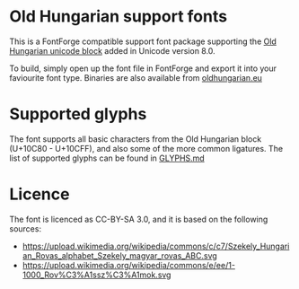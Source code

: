 Old Hungarian support fonts
===========================

This is a FontForge compatible support font package supporting the
[Old Hungarian unicode block](http://www.unicode.org/charts/PDF/U10C80.pdf) added in Unicode version 8.0.

To build, simply open up the font file in FontForge and export it into your faviourite font type. Binaries
are also available from [oldhungarian.eu](oldhungarian.eu)

Supported glyphs
================

The font supports all basic characters from the Old Hungarian block (U+10C80 - U+10CFF), and also some of the
more common ligatures. The list of supported glyphs can be found in [GLYPHS.md](GLYPHS.md)

Licence
=======

The font is licenced as CC-BY-SA 3.0, and it is based on the following sources:

- https://upload.wikimedia.org/wikipedia/commons/c/c7/Szekely_Hungarian_Rovas_alphabet_Szekely_magyar_rovas_ABC.svg
- https://upload.wikimedia.org/wikipedia/commons/e/ee/1-1000_Rov%C3%A1ssz%C3%A1mok.svg
